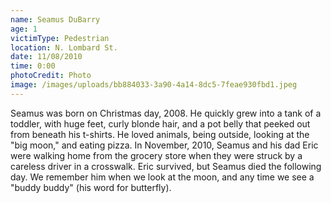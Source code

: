 ```yaml
---
name: Seamus DuBarry
age: 1
victimType: Pedestrian
location: N. Lombard St.
date: 11/08/2010
time: 0:00
photoCredit: Photo
image: /images/uploads/bb884033-3a90-4a14-8dc5-7feae930fbd1.jpeg
---
```

Seamus was born on Christmas day, 2008. He quickly grew into a tank of a toddler, with huge feet, curly blonde hair, and a pot belly that peeked out from beneath his t-shirts. He loved animals, being outside, looking at the "big moon," and eating pizza. In November, 2010, Seamus and his dad Eric were walking home from the grocery store when they were struck by a careless driver in a crosswalk. Eric survived, but Seamus died the following day. We remember him when we look at the moon, and any time we see a "buddy buddy" (his word for butterfly).
